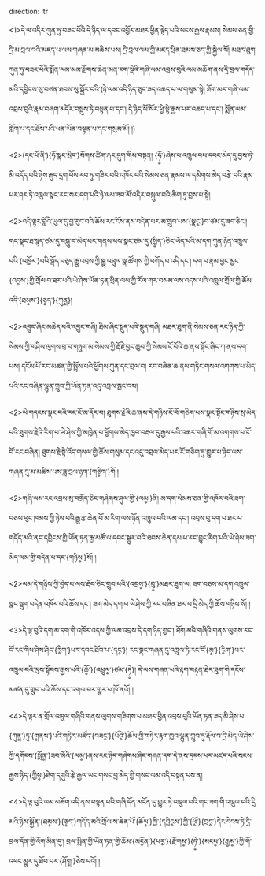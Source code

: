 direction: ltr

<1>དེ་ལ་འདིར་ཀུན་ཏུ་བཟང་པོའི་དེ་ཉིད་ལ་དབང་འབྱོར་མཐར་ཕྱིན་རྙེད་པའི་སངས་རྒྱས་རྣམས། སེམས་ཅན་གྱི་དྲི་མ་བྲལ་བའི་མཛད་པ་ལས་གཞན་མ་མཆིས་པས། དྲི་བྲལ་ལམ་གྱི་མཛད་ཕྲིན་ཐམས་ཅད་ཀྱི་སྐྱེལ་སོ། མཐར་ཐུག་ཀུན་ཏུ་བཟང་པོའི་སྨོན་ལམ་མམ་རྫོགས་ཆེན་མན་ངག་སྡེའི་གཞི་ལམ་འབྲས་བུའི་ལམ་མཆོག་ནས་དྲི་བྲལ་གདོད་མའི་དབྱིངས་སུ་བཙན་ཐབས་སུ་སྦྱོར་བའི་(ཉེ་ལམ་འདི་ཉིད་ཅུང་ཟད་འཆད་པ་ལ་གསུམ་སྟེ། ཐོག་མར་གཞི་ལམ་འབྲས་བུའི་རྣམ་བཞག་མདོར་བསྡུས་ཏེ་བསྟན་པ་དང་། དེ་ཉིད་སོ་སོར་ཕྱེ་སྟེ་རྒྱས་པར་འཆད་པ་དང་། སྨོན་ལམ་ཀློག་པ་དང་ཐོས་པའི་ཕན་ཡོན་བསྟན་པ་དང་གསུམ་མོ། །)

<2>(དང་པོ་ནི་){ཧོ་སྣང་སྲིད་}སོགས་ཚིག་རྐང་དྲུག་གིས་བསྟན། {ཧོ༵་}ཞེས་པ་འཁྲུལ་བས་དབང་མེད་དུ་བྱས་ཏེ་མི་འདོད་པའི་ཉེས་རྒུད་དྲག་པོས་རབ་ཏུ་གཟིར་བའི་འཁོར་བའི་སེམས་ཅན་རྣམས་ལ་དམིགས་མེད་བརྩེ་བའི་རྣམ་པར་ཤར་ཏེ་འཁྲུལ་སྣང་རང་སར་དག་པའི་ཉེ་ལམ་ཟབ་མོ་འདིར་བསྐུལ་བའི་ཚིག་ཏུ་བྱས་པ་སྟེ། 

<2>འདི་ལྟར་བློའི་ཡུལ་དུ་བྱ་རུང་བའི་ཆོས་རང་ངོས་ནས་བདེན་པར་མ་གྲུབ་པས་{སྣང༵་}བ་ཙམ་དུ་ཟད་ཅིང་། གང་སྣང་ཐ་སྙད་ཙམ་དུ་བསླུ་བ་མེད་པར་གནས་པས་སྣང་ཙམ་དུ་{སྲི༵ད་}ཅིང་ཡོད་པའི་མ་དག་ཀུན་ཉོན་འཁྲུལ་བའི་{འཁོ༵ར་}བའི་སྣོད་བཅུད་རྒྱུ་འབྲས་ཀྱི་སྒྱུ་འཕྲུལ་སྣ་ཚོགས་ཀྱི་བཀོད་པ་འདི་དང་། དག་པ་རྣམ་བྱང་མྱང་{འད༵ས་}ཀྱི་གྲོལ་བ་ཐར་པའི་ཡེ་ཤེས་ཡོན་ཏན་ཕྲིན་ལས་ཀྱི་རོལ་གར་བསམ་ལས་འདས་པའི་འཁྲུལ་གྲོལ་གྱི་ཆོས་འདི་{ཐམ༵ས་}{ཅ༵ད་}{ཀུན༵}། 

<2>འབྱུང་ཞིང་མཆེད་པའི་འབྱུང་གཞི། ཐིམ་ཞིང་སྡུད་པའི་སྡུད་གཞི། མཐར་ཐུག་ནི་སེམས་ཅན་རང་ཉིད་ཀྱི་སེམས་ཀྱི་གཤིས་ལུགས་ཕྲ་བ་གཉུག་མ་སེམས་ཀྱི་རྡོ་རྗེ་བྱང་ཆུབ་ཀྱི་སེམས་ངོ་བོའི་ཆ་ནས་སྟོང་ཞིང་ཀ་ནས་དག་པས། དངོས་པོ་རང་མཚན་གྱི་སྤྲོས་པའི་ཕྱོགས་ཀུན་དང་བྲལ་བ། རང་བཞིན་ཆ་ནས་གཏིང་གསལ་འགགས་པ་མེད་པའི་རང་བཞིན་ལྷུན་གྲུབ་ཀྱི་ཡོན་ཏན་འདུ་འབྲལ་སྤང་བས། 

<2>ཡེ་གདངས་སྣང་བའི་རང་ངོ་མ་དོར་བ། ཐུགས་རྗེའི་ཆ་ནས་དེ་གཉིས་ངོ་བོ་གཅིག་པས་སྣང་སྟོང་གཉིས་སུ་མེད་པའི་ཐུགས་རྗེའི་རིག་པ་ཡེ་ཤེས་ཀྱི་མཁྱེན་པ་ཕྱོགས་མེད་ཁྱབ་བརྡལ་དུ་རྒྱས་པའི་འཆར་གཞི་གོ་མ་འགགས་པ་ངོ་བོ་རང་བཞིན། ཐུགས་རྗེ་སྟེ་འོད་གསལ་གྱི་ཆོས་གསུམ་དང་འདུ་འབྲལ་མེད་པར་རོ་གཅིག་ཏུ་གྱུར་པ་ཉིད་ལས་གཞན་དུ་མ་མཆིས་པས་ཟླ་བྲལ་ཉག་{གཅི༵ག་}གོ །

<2>གཞི་ལས་རང་འབྲས་སུ་བགྲོད་ཅིང་གཤེགས་ཤུལ་གྱི་{ལམ༵་}ནི། མ་དག་སེམས་ཅན་གྱི་འཁོར་བའི་ཟག་བཅས་ཕུང་ཁམས་ཀྱི་ཉེས་པའི་རྒྱུ་རྩ་ཆེན་པོ་མ་རིག་ལས་ཉོན་འཁྲུལ་བའི་ལམ་དང་། འབྲས་བུ་དག་པ་ཐར་པ་གདོད་མའི་ནང་དབྱིངས་ཀྱི་ཡོན་ཏན་རྒྱ་མཚོ་ལ་དབང་སྒྱུར་བའི་ཐབས་ཆེན་དམ་པ་རང་བྱུང་རིག་པའི་ཡེ་ཤེས་ཟག་མེད་ལམ་གྱི་བདེན་པ་དང་{གཉིས༵་}སོ། །

<2>ལམ་དེ་གཉིས་ཀྱི་བྱེད་པ་ལས་ཐོབ་ཅིང་གྲུབ་པའི་{འབྲས༵་}{བུ༵་}མཐར་ཐུག་ལ། ཟག་བཅས་མ་དག་འཁྲུལ་སྣང་སྡུག་བདེན་འཁོར་བའི་ཆོས་དང་། ཟག་མེད་དག་པ་ཡེ་ཤེས་ཀྱི་རང་བཞིན་ཐར་པ་དྲི་མེད་ཀྱི་ཆོས་གཉིས་སོ། །

<3>དེ་ལྟ་བུའི་དག་མ་དག་གི་འཁོར་འདས་ཀྱི་ལམ་འབྲས་དེ་དག་ཉིད་ཀྱང་། ཐོག་མའི་གཞིའི་གནས་ལུགས་རང་ངོ་རང་གིས་ཤེས་ཤིང་{རི༵ག་}པར་དབང་ཐོབ་པ་{དང༵་}། རང་སྣང་གཞན་དུ་འཁྲུལ་ཏེ་རང་ངོ་{མ༵་}{རི༵ག་}པར་འཁྲུལ་བའི་ལུས་སྟོབས་རྒྱས་པའི་{ཆོ༵་}{འཕྲུལ༵་}ཙམ་{ཏེ༵}། དེ་ལས་གཞན་པའི་རྟག་བརྟན་ཐེར་ཟུག་གི་དངོས་མཚན་དུ་གྲུབ་པའི་ཆོས་དང་འགལ་བར་གྱུར་པ་ཁོ་ནའོ། །

<4>དེ་ལྟར་ན་གྲོལ་འཁྲུལ་གཞིའི་གནས་ལུགས་གཟིགས་པ་མཐར་ཕྱིན་འབྲས་བུའི་ཡོན་ཏན་ཟད་མི་ཤེས་པ་{ཀུན༵་}ཏུ་{ག༵ནས་}པའི་གཏེར་མཛོད་{བཟང༵་}{པོའི༵་}ཆོས་གྱི་གཏེར་རྟག་ཁྱབ་ལྷུན་གྲུབ་ཏུ་རྡོལ་བ་དྲི་མེད་ཡེ་ཤེས་ཀྱི་དགོངས་{སྨོན༵་}ཟབ་མོའི་{ལམ༵་}ནས་རང་ཉིད་གཤེགས་ཤིང་གཞན་དག་དེ་ནས་དྲངས་པར་མཛད་པའི་སངས་རྒྱས་ཉིད་{ཀྱིས༵་}ཐེག་དགུའི་རྩེ་རྒྱལ་ཡང་གསང་བླ་མེད་ཀྱི་གསང་ལམ་འདི་བསྟན་པས་ན།

<4>དེ་ལྟ་བུའི་ལམ་མཆོག་འདི་ནས་བསྟན་པའི་གཞི་དོན་མངོན་དུ་གྱུར་ཏེ་འཁྲུལ་བའི་གང་ཟག་གི་འཁྲུལ་བའི་དྲི་མའི་ཉེས་སྐྱོན་{ཐམ༵ས་}{ཅ༵ད་}གདོད་མའི་གྲོལ་ས་ཆེན་པོ་{ཆོས༵་}ཀྱི་{དབྱིང༵ས་}ཀྱི་{ཕོ༵་}{བྲང༵་}དེར་དེངས་ཏེ་དྲི་བྲལ་དོན་གྱི་འོག་མིན་དུ་། བྲལ་སྨིན་གྱི་ཡོན་ཏན་གྱི་ཆོས་{མངོ༵ན་}{པར༵་}{རྫོགས༵་}{ཏེ༵་}{སངས༵་}{རྒྱས༵་}ཀྱི་གོ་འཕང་མྱུར་དུ་ཐོབ་པར་{ཤོག༵་}ཅེས་པའོ། །
